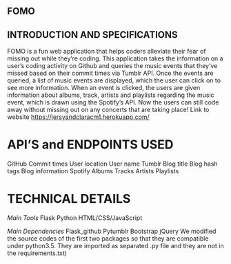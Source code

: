 ## FOMO

## INTRODUCTION AND SPECIFICATIONS ##
FOMO  is a fun web application that helps coders alleviate their fear of missing out while they’re coding. This application takes the information on a user’s coding activity on Github and queries the music events that they’ve missed based on their commit times via Tumblr API. Once the events are queried, a list of music events are displayed, which the user can click on to see more information.  When an event is clicked, the users are given information about albums, track, artists and playlists regarding the music event, which is drawn using the Spotify’s API. Now the users can still code away without missing out on any concerts that are taking place!
Link to website https://jersyandclaracm1.herokuapp.com/


# API’S and ENDPOINTS USED #
GitHub
Commit times
User location 
User name
Tumblr 
Blog title 
Blog hash tags 
Blog information
Spotify
Albums
Tracks
Artists
Playlists

# TECHNICAL DETAILS #
*Main Tools*
Flask 
Python
HTML/CSS/JavaScript

*Main Dependencies*
Flask_github
Pytumblr
Bootstrap
jQuery 
We modified the source codes of the first two packages so that they are compatible under python3.5. They are imported as separated .py file and they are not in the requirements.txt)  
